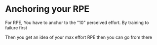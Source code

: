 # Anchoring your RPE

For RPE,
You have to anchor to the "10" perceived effort.
By training to failure first

Then you get an idea of your max effort RPE
then you can go from there